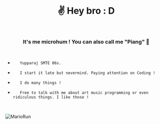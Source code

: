 
<h1 align="center">
✌️ Hey bro :  D
</h1>
<br>


<h3 align="center">
It's me microhum ! You can also call me "Piang" 🤘
</h3>
<br>
                                                                 
-        Yupparaj SMTE 06s.

-        I start it late but nevermind. Paying attention on Coding !

-        I do many things !

-        Free to talk with me about art music programming or even ridiculous things. I like those !
<br>

![MarioRun](https://user-images.githubusercontent.com/116241698/228311710-4ae0dbc4-ed13-426b-ab8e-d07cd17213a0.gif)

  
  


